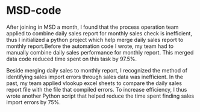 # MSD-code
After joining in MSD a month, I found that the process operation team applied to combine daily sales report for monthly sales check is inefficient, thus I initialized a python project which help merge daily sales report to monthly report.Before the automation code I wrote, my team had to manually combine daily sales performance for monthly report. This merged data code reduced time spent on this task by 97.5%. 

Beside merging daily sales to monthly report, I recognized the method of identifying sales import errors through sales data was inefficient. In the past, my team applied vlookup excel sheets to compare the daily sales report file with the file that compiled errors. To increase efficiency, I thus wrote another Python script that helped reduce the time spent finding sales import errors by 75%.
